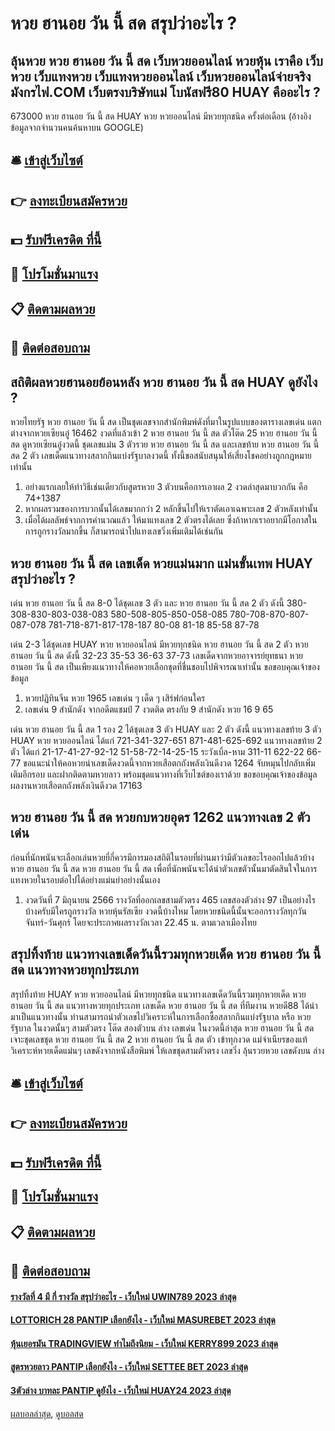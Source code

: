# หวย ฮานอย วัน นี้ สด สรุปว่าอะไร ?
## ลุ้นหวย หวย ฮานอย วัน นี้ สด เว็บหวยออนไลน์ หวยหุ้น เราคือ เว็บหวย เว็บแทงหวย เว็บแทงหวยออนไลน์ เว็บหวย​ออนไลน์จ่ายจริง มังกรไฟ.COM เว็บตรงบริษัทแม่ โบนัสฟรี80 HUAY คืออะไร ?
673000 หวย ฮานอย วัน นี้ สด HUAY หวย หวยออนไลน์ มีหวยทุกชนิด ครั้งต่อเดือน (อ้างอิงข้อมูลจากจำนวนคนค้นหาบน GOOGLE)

## 🛎 [เข้าสู่เว็บไซต์](https://bit.ly/3BG5bNw)
## 👉 [ลงทะเบียนสมัครหวย](https://bit.ly/3BG5bNw)
## 💵 [รับฟรีเครดิต ที่นี้](https://bit.ly/3C3mvgS)
## 👑 [โปรโมชั่นมาแรง](https://bit.ly/3C3mvgS)
## 📋 [ติดตามผลหวย](https://bit.ly/3C3mvgS)
## 📱 [ติดต่อสอบถาม](https://bit.ly/3C3mvgS)

## สถิติผลหวยฮานอยย้อนหลัง หวย ฮานอย วัน นี้ สด HUAY ดูยังไง ?
หวยไทยรัฐ หวย ฮานอย วัน นี้ สด เป็นชุดเลขจากสำนักพิมพ์ดังที่มาในรูปแบบของตารางเลขเด่น แตกต่างจากหวยเซียนอู๋ 16462 งวดที่แล้วเข้า 2 หวย ฮานอย วัน นี้ สด ตัวโต๊ด 25 หวย ฮานอย วัน นี้ สด ดูหวยเซียนอู๋งวดนี้ ชุดเลขแม่น 3 ตัวรวย หวย ฮานอย วัน นี้ สด และเลขท้าย หวย ฮานอย วัน นี้ สด 2 ตัว เลขเด็ดแนวทางสลากกินแบ่งรัฐบาลงวดนี้ ทั้งนี้ขอสนับสนุนให้เสี่ยงโชคอย่างถูกกฎหมายเท่านั้น
1. อย่างแรกเลยให้ทำวิธีเช่นเดียวกับสูตรหวย 3 ตัวบนคือการเอาผล 2 งวดล่าสุดมาบวกกัน คือ 74+1387
2. หากผลรวมของการบวกนั้นได้เลขมากกว่า 2 หลักขึ้นไปให้เราตัดเอาเฉพาะเลข 2 ตัวหลังเท่านั้น
3. เมื่อได้ผลลัพธ์จากการคำนวณแล้ว ให้มาแทงเลข 2 ตัวตรงได้เลย ซึ่งถ้าหากเราอยากมีโอกาสในการถูกรางวัลมากขึ้น ก็สามารถนำไปแทงเลขวิ่งเพิ่มเติมได้เช่นกัน

## หวย ฮานอย วัน นี้ สด เลขเด็ด หวยแม่นมาก แม่นขั้นเทพ HUAY สรุปว่าอะไร ?
เด่น หวย ฮานอย วัน นี้ สด 8-0 ได้ชุดเลข 3 ตัว และ หวย ฮานอย วัน นี้ สด 2 ตัว ดังนี้
380-308-830-803-038-083
580-508-805-850-058-085
780-708-870-807-087-078
781-718-871-817-178-187
80-08
81-18
85-58
87-78

เด่น 2-3 ได้ชุดเลข HUAY หวย หวยออนไลน์ มีหวยทุกชนิด หวย ฮานอย วัน นี้ สด 2 ตัว หวย ฮานอย วัน นี้ สด ดังนี้
32-23
35-53
36-63
37-73
เลขเด็ดจากหวยอาจารย์ยุทธนา หวย ฮานอย วัน นี้ สด เป็นเพียงแนวทางให้คอหวยเลือกชุดที่ชื่นชอบไปพิจารณาเท่านั้น
ขอขอบคุณเจ้าของข้อมูล
1. หวยปฏิทินจีน หวย 1965 เลขเด่น ๆ เด็ด ๆ เสิร์ฟก่อนใคร
2. เลขเด่น 9 สำนักดัง จากอดีตแชมป์ 7 งวดติด ตรงกับ 9 สำนักดัง หวย 16 9 65

เด่น หวย ฮานอย วัน นี้ สด 1 รอง 2 ได้ชุดเลข 3 ตัว HUAY และ 2 ตัว ดังนี้
แนวทางเลขท้าย 3 ตัว HUAY หวย หวยออนไลน์ ได้แก่
721-341-327-651
871-481-625-692
แนวทางเลขท้าย 2 ตัว ได้แก่
21-17-41-27-92-12
51-58-72-14-25-15
ระวังเบิ้ล-หาม
311-11
622-22
66-77
ขอแนะนำให้คอหวยนำเลขเด็ดงวดนี้จากหวยเสือตกถังพลังเงินดีงวด 1264 จับหมุนไปกลับเพิ่มเติมอีกรอบ และฝากติดตามหวยลาว พร้อมชุดแนวทางที่เว็บไซต์ของเราด้วย
ขอขอบคุณเจ้าของข้อมูล
ผลงานหวยเสือตกถังพลังเงินดีงวด 17163

## หวย ฮานอย วัน นี้ สด หวยกบหวยอุดร 1262 แนวทางเลข 2 ตัวเด่น
ก่อนที่นักพนันจะเลือกเล่นหวยยี่กี่ควรมีการมองสถิติในรอบที่ผ่านมาว่ามีตัวเลขอะไรออกไปแล้วบ้าง หวย ฮานอย วัน นี้ สด หวย ฮานอย วัน นี้ สด เพื่อที่นักพนันจะได้นำตัวเลขตัวนั้นมาตัดสินใจในการแทงหวยในรอบต่อไปได้อย่างแม่นยำอย่างนั้นเอง
1. งวดวันที่ 7 มิถุนายน 2566 รางวัลที่ออกเลขสามตัวตรง 465 เลขสองตัวล่าง 97 เป็นอย่างไรบ้างครับมีใครถูกรางวัล หวยหุ้นรัสเซีย งวดนี้บ้างไหม โดยหวยชนิดนี้นั้นจะออกรางวัลทุกวัน จันทร์-วันศุกร์ โดยจะประกาศผลรางวัลเวลา 22.45 น. ตามเวลาเมืองไทย

## สรุปทิ้งท้าย แนวทางเลขเด็ดวันนี้รวมทุกหวยเด็ด หวย ฮานอย วัน นี้ สด แนวทางหวยทุกประเภท
สรุปทิ้งท้าย HUAY หวย หวยออนไลน์ มีหวยทุกชนิด แนวทางเลขเด็ดวันนี้รวมทุกหวยเด็ด หวย ฮานอย วัน นี้ สด แนวทางหวยทุกประเภท เลขเด็ด หวย ฮานอย วัน นี้ สด ที่ทีมงาน หวยดี88 ได้นำมาเป็นแนวทางนั้น ท่านสามารถนำตัวเลขไปวิเคราะห์ในการเลือกซื้อสลากกินแบ่งรัฐบาล หรือ หวยรัฐบาล ในงวดนั้นๆ สามตัวตรง โต๊ด สองตัวบน ล่าง เลขเด่น ในงวดนี้ล่าสุด หวย ฮานอย วัน นี้ สด เจาะชุดเลขชุด หวย ฮานอย วัน นี้ สด 2 หวย ฮานอย วัน นี้ สด ตัว เข้าทุกงวด แม่จำเนียรของแท้วิเคราะห์หวยเด็ดแม่นๆ เลขดังจากหนังสือพิมพ์ ให้เลขชุดสามตัวตรง เลขวิ่ง ลุ้นรวยหวย เลขดังบน ล่าง

## 🛎 [เข้าสู่เว็บไซต์](https://bit.ly/3BG5bNw)
## 👉 [ลงทะเบียนสมัครหวย](https://bit.ly/3BG5bNw)
## 💵 [รับฟรีเครดิต ที่นี้](https://bit.ly/3C3mvgS)
## 👑 [โปรโมชั่นมาแรง](https://bit.ly/3C3mvgS)
## 📋 [ติดตามผลหวย](https://bit.ly/3C3mvgS)
## 📱 [ติดต่อสอบถาม](https://bit.ly/3C3mvgS)

#### [รางวัลที่ 4 มี กี่ รางวัล สรุปว่าอะไร - เว็บใหม่ UWIN789 2023 ล่าสุด](https://atom.io/themes/รางวัลที่%204%20มี%20กี่%20รางวัล%20สรุปว่าอะไร%20-%20เว็บใหม่%20uwin789%202023%20ล่าสุด)
#### [LOTTORICH 28 PANTIP เลือกยังไง - เว็บใหม่ MASUREBET 2023 ล่าสุด](https://atom.io/themes/lottorich%2028%20pantip%20เลือกยังไง%20-%20เว็บใหม่%20masurebet%202023%20ล่าสุด)
#### [หุ้นเยอรมัน TRADINGVIEW ทำไมถึงนิยม - เว็บใหม่ KERRY899 2023 ล่าสุด](https://atom.io/themes/หุ้นเยอรมัน%20tradingview%20ทำไมถึงนิยม%20-%20เว็บใหม่%20kerry899%202023%20ล่าสุด)
#### [สูตรหวยลาว PANTIP เลือกยังไง - เว็บใหม่ SETTEE BET 2023 ล่าสุด](https://atom.io/themes/สูตรหวยลาว%20pantip%20เลือกยังไง%20-%20เว็บใหม่%20settee%20bet%202023%20ล่าสุด)
#### [3ตัวล่าง บาทละ PANTIP ดูยังไง - เว็บใหม่ HUAY24 2023 ล่าสุด](https://atom.io/themes/3ตัวล่าง%20บาทละ%20pantip%20ดูยังไง%20-%20เว็บใหม่%20huay24%202023%20ล่าสุด)

[ผลบอลล่าสุด](https://siamsport.tv "ผลบอลล่าสุด"), [ดูบอลสด](https://siamsport.tv/ดูบอลสด "ดูบอลสด")